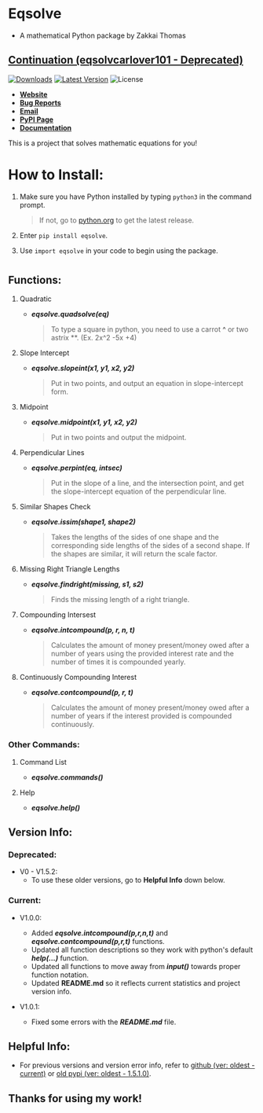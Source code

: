 # Eqsolve 
- A mathematical Python package by Zakkai Thomas

## [**Continuation (eqsolvcarlover101 - Deprecated)**](https://pypi.org/project/eqsolvcarlover101)

[![Downloads](https://static.pepy.tech/personalized-badge/eqsolvcarlover101?period=total&units=international_system&left_color=grey&right_color=brightgreen&left_text=Total%20Downloads)](https://pepy.tech/project/eqsolvcarlover101) [![Latest Version](https://img.shields.io/pypi/v/eqsolvcarlover101?label=Latest%20Version)](https://pypi.org/project/eqsolvcarlover101/) ![License](https://img.shields.io/badge/License-BSD-lightgray?label=License)

- [**Website**](https://github.com/Carlover101/equation-solver)
- [**Bug Reports**](https://github.com/Carlover101/equation-solver/issues)
- [**Email**](mailto:zmanmustang2017@gmail.com)
- [**PyPI Page**](https://pypi.org/project/eqsolvcarlover101)
- [**Documentation**](https://carlover101.github.io/equation-solver)


This is a project that solves mathematic equations for you!


# How to Install:

1. Make sure you have Python installed by typing `python3` in the command prompt.
   > If not, go to [python.org](https://python.org) to get the latest release.

2. Enter `pip install eqsolve`.

3. Use `import eqsolve` in your code to begin using the package.

#


## Functions:

1. Quadratic
    - ***eqsolve.quadsolve(eq)***
      > To type a square in python, you need to use a carrot **^** or two astrix **. (Ex. 2x^2 -5x +4)

2. Slope Intercept
    - ***eqsolve.slopeint(x1, y1, x2, y2)***
      > Put in two points, and output an equation in slope-intercept form.

3. Midpoint
    - _**eqsolve.midpoint(x1, y1, x2, y2)**_
      > Put in two points and output the midpoint.

4. Perpendicular Lines
    - ***eqsolve.perpint(eq, intsec)***
      > Put in the slope of a line, and the intersection point, and get the slope-intercept equation of the perpendicular line.

5. Similar Shapes Check
    - ***eqsolve.issim(shape1, shape2)***
      > Takes the lengths of the sides of one shape and the corresponding side lengths of the sides of a second shape.
      > If the shapes are similar, it will return the scale factor.

6. Missing Right Triangle Lengths
   - ***eqsolve.findright(missing, s1, s2)***
     > Finds the missing length of a right triangle.

7. Compounding Intersest
   - ***eqsolve.intcompound(p, r, n, t)***
     > Calculates the amount of money present/money owed after a number of years using the provided interest rate and the number of times it is compounded yearly.

8. Continuously Compounding Interest
   - ***eqsolve.contcompound(p, r, t)***
     > Calculates the amount of money present/money owed after a number of years if the interest provided is compounded continuously.

### Other Commands:

1. Command List
    - ***eqsolve.commands()***

2. Help
    - ***eqsolve.help()***





## Version Info:

### Deprecated:

- V0 - V1.5.2:
    - To use these older versions, go to **Helpful Info** down below.

### Current:

- V1.0.0:
    - Added _**eqsolve.intcompound(p,r,n,t)**_ and _**eqsolve.contcompound(p,r,t)**_ functions.
    - Updated all function descriptions so they work with python's default ***help(...)*** function.
    - Updated all functions to move away from ***input()*** towards proper function notation.
    - Updated **README.md** so it reflects current statistics and project version info.

- V1.0.1:
    - Fixed some errors with the ***README.md*** file.

## Helpful Info:

- For previous versions and version error info, refer to [github (ver: oldest - current)](https://github.com/Carlover101/equation-solver) or [old pypi (ver: oldest - 1.5.1.0)](https://pypi.org/project/eqsolvcarlover101).

## Thanks for using my work!
